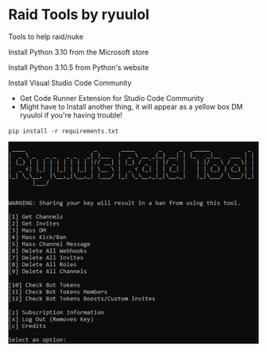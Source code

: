 # Raid Tools by ryuulol

Tools to help raid/nuke

Install Python 3.10 from the Microsoft store

Install Python 3.10.5 from Python's website

Install Visual Studio Code Community
* Get Code Runner Extension for Studio Code Community
* Might have to Install another thing, it will appear as a yellow box
DM ryuulol if you're having trouble!

`pip install -r requirements.txt`

![Screenshot](Capture.PNG)
